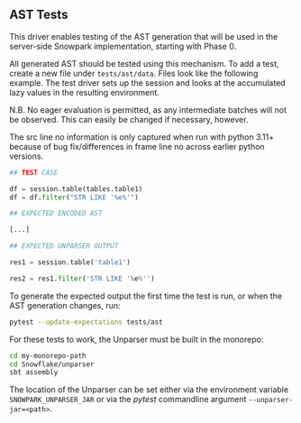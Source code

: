 [comment]: <> (TODO SNOW-1764181 update readme to match with current test pratice)

## AST Tests

This driver enables testing of the AST generation that will be used in the server-side Snowpark implementation, starting with Phase 0.

All generated AST should be tested using this mechanism. To add a test, create a new file under `tests/ast/data`. Files look like the following example. The test driver sets up the session and looks at the accumulated lazy values in the resulting environment.

N.B. No eager evaluation is permitted, as any intermediate batches will not be observed. This can easily be changed if necessary, however.

The src line no information is only captured when run with python 3.11+ because of bug fix/differences in frame line no across earlier python versions.

```python
## TEST CASE

df = session.table(tables.table1)
df = df.filter("STR LIKE '%e%'")

## EXPECTED ENCODED AST

[...]

## EXPECTED UNPARSER OUTPUT

res1 = session.table('table1')

res2 = res1.filter('STR LIKE '%e%'')
```

To generate the expected output the first time the test is run, or when the AST generation changes, run:
```bash
pytest --update-expectations tests/ast
```

For these tests to work, the Unparser must be built in the monorepo:
```bash
cd my-monorepo-path
cd Snowflake/unparser
sbt assembly
```

The location of the Unparser can be set either via the environment variable `SNOWPARK_UNPARSER_JAR` or via the _pytest_ commandline argument `--unparser-jar=<path>`.
